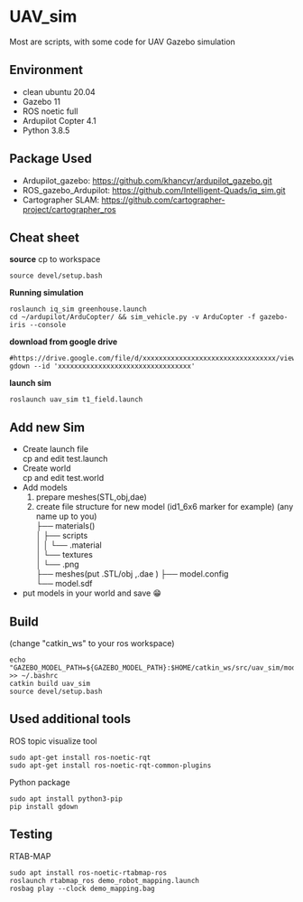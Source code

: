 # UAV_sim
Most are scripts, with some code for UAV Gazebo simulation

## Environment 
- clean ubuntu 20.04
- Gazebo 11
- ROS noetic full
- Ardupilot Copter 4.1
- Python 3.8.5

## Package Used
- Ardupilot_gazebo: https://github.com/khancyr/ardupilot_gazebo.git
- ROS_gazebo_Ardupilot: https://github.com/Intelligent-Quads/iq_sim.git
- Cartographer SLAM: https://github.com/cartographer-project/cartographer_ros

## Cheat sheet
**source**
cp to workspace
```
source devel/setup.bash
```
**Running simulation** 
``` 
roslaunch iq_sim greenhouse.launch 
cd ~/ardupilot/ArduCopter/ && sim_vehicle.py -v ArduCopter -f gazebo-iris --console
```
**download from google drive**
```
#https://drive.google.com/file/d/xxxxxxxxxxxxxxxxxxxxxxxxxxxxxxxxx/view
gdown --id 'xxxxxxxxxxxxxxxxxxxxxxxxxxxxxxxxx'
```
**launch sim**
```
roslaunch uav_sim t1_field.launch
```
## Add new Sim
- Create launch file  
  cp and edit test.launch  
- Create world  
  cp and edit test.world  
- Add models  
  1) prepare meshes(STL,obj,dae)  
  2) create file structure for new model (id1_6x6 marker for example)
     <modelname>(any name up to you)  
     ├── materials()  
     │   ├── scripts  
     │   │   └── <texturedescription>.material  
     │   └── textures  
     │       └── <texture>.png  
     ├── meshes(put <meshes>.STL/obj ,<modeldescription>.dae ) 
     ├── model.config  
     └── model.sdf  
- put models in your world and save :grin:

## Build
(change "catkin_ws" to your ros workspace)
```
echo "GAZEBO_MODEL_PATH=${GAZEBO_MODEL_PATH}:$HOME/catkin_ws/src/uav_sim/models" >> ~/.bashrc 
catkin build uav_sim
source devel/setup.bash
```

## Used additional tools
ROS topic visualize tool
```
sudo apt-get install ros-noetic-rqt
sudo apt-get install ros-noetic-rqt-common-plugins
```
Python package
```
sudo apt install python3-pip
pip install gdown
```
## Testing
RTAB-MAP
```
sudo apt install ros-noetic-rtabmap-ros 
roslaunch rtabmap_ros demo_robot_mapping.launch
rosbag play --clock demo_mapping.bag  
```
